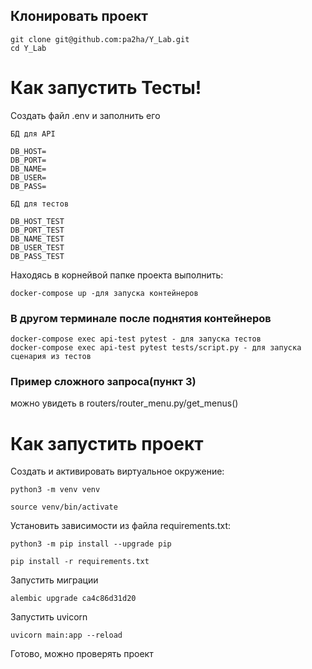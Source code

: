 ## Клонировать проект
```
git clone git@github.com:pa2ha/Y_Lab.git
cd Y_Lab
```
# Как запустить Тесты!

Cоздать файл .env и заполнить его

```
БД для API

DB_HOST=
DB_PORT=
DB_NAME=
DB_USER=
DB_PASS=

БД для тестов 

DB_HOST_TEST
DB_PORT_TEST
DB_NAME_TEST
DB_USER_TEST
DB_PASS_TEST
```
Находясь в корнейвой папке проекта выполнить:
```
docker-compose up -для запуска контейнеров
```
### В другом терминале после поднятия контейнеров
```
docker-compose exec api-test pytest - для запуска тестов
docker-compose exec api-test pytest tests/script.py - для запуска сценария из тестов
```
### Пример сложного запроса(пункт 3)
можно увидеть в routers/router_menu.py/get_menus()

# Как запустить проект
Cоздать и активировать виртуальное окружение:

```
python3 -m venv venv
```

```
source venv/bin/activate
```

Установить зависимости из файла requirements.txt:

```
python3 -m pip install --upgrade pip
```

```
pip install -r requirements.txt
```



Запустить миграции
```
alembic upgrade ca4c86d31d20
```
Запустить uvicorn

```
uvicorn main:app --reload
```
Готово, можно проверять проект

